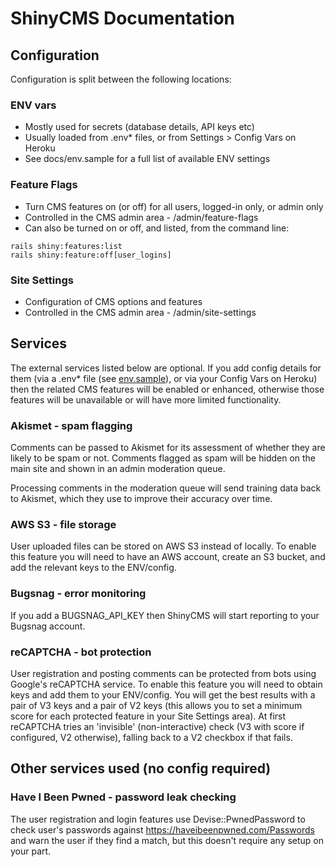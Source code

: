 # ShinyCMS Documentation

## Configuration

Configuration is split between the following locations:

### ENV vars

* Mostly used for secrets (database details, API keys etc)
* Usually loaded from .env* files, or from Settings > Config Vars on Heroku
* See docs/env.sample for a full list of available ENV settings

### Feature Flags

* Turn CMS features on (or off) for all users, logged-in only, or admin only
* Controlled in the CMS admin area - /admin/feature-flags
* Can also be turned on or off, and listed, from the command line:
```
rails shiny:features:list
rails shiny:feature:off[user_logins]
```

### Site Settings

* Configuration of CMS options and features
* Controlled in the CMS admin area - /admin/site-settings


## Services

The external services listed below are optional. If you add config details for them (via a .env* file (see [env.sample](env.sample)), or via your Config Vars on Heroku) then the related CMS features will be enabled or enhanced, otherwise those features will be unavailable or will have more limited functionality.

### Akismet - spam flagging

Comments can be passed to Akismet for its assessment of whether they are likely to be spam or not. Comments flagged as spam will be hidden on the main site and shown in an admin moderation queue.

Processing comments in the moderation queue will send training data back to Akismet, which they use to improve their accuracy over time.

### AWS S3 - file storage

User uploaded files can be stored on AWS S3 instead of locally. To enable this feature you will need to have an AWS account, create an S3 bucket, and add the relevant keys to the ENV/config.

### Bugsnag - error monitoring

If you add a BUGSNAG_API_KEY then ShinyCMS will start reporting to your Bugsnag account.

### reCAPTCHA - bot protection

User registration and posting comments can be protected from bots using Google's reCAPTCHA service. To enable this feature you will need to obtain keys and add them to your ENV/config. You will get the best results with a pair of V3 keys and a pair of V2 keys (this allows you to set a minimum score for each protected feature in your Site Settings area). At first reCAPTCHA tries an 'invisible' (non-interactive) check (V3 with score if configured, V2 otherwise), falling back to a V2 checkbox if that fails.


## Other services used (no config required)

### Have I Been Pwned - password leak checking

The user registration and login features use Devise::PwnedPassword to check user's passwords against https://haveibeenpwned.com/Passwords and warn the user if they find a match, but this doesn't require any setup on your part.
